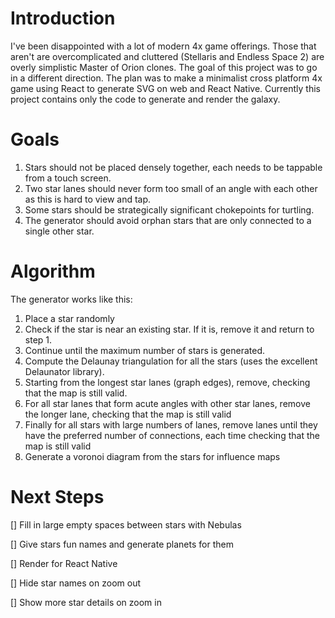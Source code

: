 Introduction
============
I've been disappointed with a lot of modern 4x game offerings.  Those that aren't are overcomplicated and cluttered (Stellaris and Endless Space 2) are overly simplistic Master of Orion clones.  The goal of this project was to go in a different direction.  The plan was to make a minimalist cross platform 4x game using React to generate SVG on web and React Native.  Currently this project contains only the code to generate and render the galaxy.


Goals
=====
1) Stars should not be placed densely together, each needs to be tappable from a touch screen.
2) Two star lanes should never form too small of an angle with each other as this is hard to view and tap.  
3) Some stars should be strategically significant chokepoints for turtling.
4) The generator should avoid orphan stars that are only connected to a single other star.

Algorithm
=========
The generator works like this:
1) Place a star randomly
2) Check if the star is near an existing star.  If it is, remove it and return to step 1.
3) Continue until the maximum number of stars is generated.
4) Compute the Delaunay triangulation for all the stars (uses the excellent Delaunator library). 
5) Starting from the longest star lanes (graph edges), remove, checking that the map is still valid.
6) For all star lanes that form acute angles with other star lanes, remove the longer lane, checking that the map is still valid
7) Finally for all stars with large numbers of lanes, remove lanes until they have the preferred number of connections, each time checking that the map is still valid
8) Generate a voronoi diagram from the stars for influence maps

Next Steps
==========
[] Fill in large empty spaces between stars with Nebulas

[] Give stars fun names and generate planets for them

[] Render for React Native

[] Hide star names on zoom out

[] Show more star details on zoom in